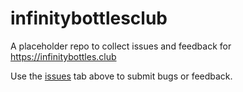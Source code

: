 # infinitybottlesclub
A placeholder repo to collect issues and feedback for https://infinitybottles.club

Use the [issues](https://github.com/dojohnso/infinitybottlesclub/issues) tab above to submit bugs or feedback.

